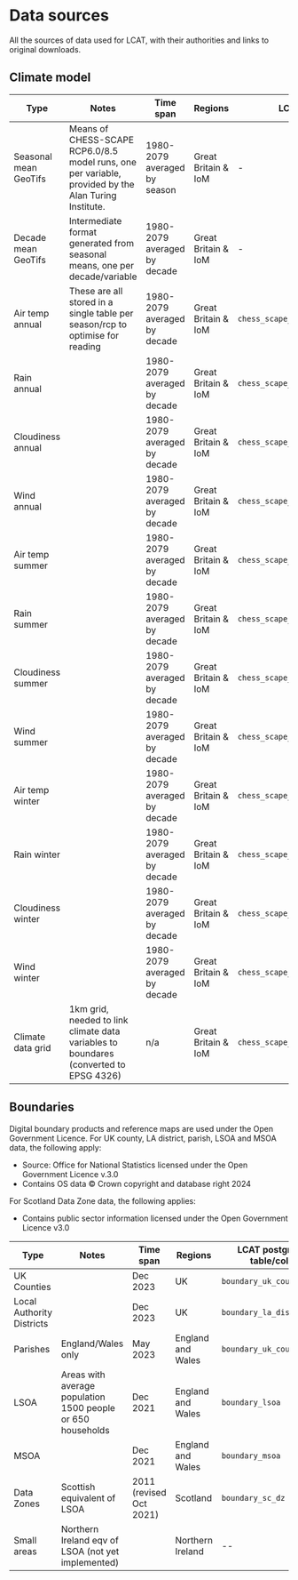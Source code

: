 # Data sources

All the sources of data used for LCAT, with their authorities and links to original downloads.

## Climate model

| Type                  | Notes                                                                                                | Time span                    | Regions             | LCAT postgres table/col                     | Original Format | Coordinate system | Source URL | Authority                  |
| --------------------- | ---------------------------------------------------------------------------------------------------- | ---------------------------- | ------------------- | ------------------------------------------- | --------------- | ----------------- | ---------- | -------------------------- |
| Seasonal mean GeoTifs | Means of CHESS-SCAPE RCP6.0/8.5 model runs, one per variable, provided by the Alan Turing Institute. | 1980-2079 averaged by season | Great Britain & IoM | -                                           | GeoTiff         | EPSG 9001         | -          | https://uk-scape.ceh.ac.uk |
| Decade mean GeoTifs   | Intermediate format generated from seasonal means, one per decade/variable                           | 1980-2079 averaged by decade | Great Britain & IoM | -                                           | GeoTiff         | EPSG 9001         | -          | https://uk-scape.ceh.ac.uk |
| Air temp annual       | These are all stored in a single table per season/rcp to optimise for reading                        | 1980-2079 averaged by decade | Great Britain & IoM | `chess_scape_<rcp>_annual/tas_<decade>`     | GeoTiff         | -                 | -          | https://uk-scape.ceh.ac.uk |
| Rain annual           |                                                                                                      | 1980-2079 averaged by decade | Great Britain & IoM | `chess_scape_<rcp>_annual/pr_<decade>`      | GeoTiff         | -                 | -          | https://uk-scape.ceh.ac.uk |
| Cloudiness annual     |                                                                                                      | 1980-2079 averaged by decade | Great Britain & IoM | `chess_scape_<rcp>_annual/rsds_<decade>`    | GeoTiff         | -                 | -          | https://uk-scape.ceh.ac.uk |
| Wind annual           |                                                                                                      | 1980-2079 averaged by decade | Great Britain & IoM | `chess_scape_<rcp>_annual/sfcWind_<decade>` | GeoTiff         | -                 | -          | https://uk-scape.ceh.ac.uk |
| Air temp summer       |                                                                                                      | 1980-2079 averaged by decade | Great Britain & IoM | `chess_scape_<rcp>_summer/tas_<decade>`     | GeoTiff         | -                 | -          | https://uk-scape.ceh.ac.uk |
| Rain summer           |                                                                                                      | 1980-2079 averaged by decade | Great Britain & IoM | `chess_scape_<rcp>_summer/pr_<decade>`      | GeoTiff         | -                 | -          | https://uk-scape.ceh.ac.uk |
| Cloudiness summer     |                                                                                                      | 1980-2079 averaged by decade | Great Britain & IoM | `chess_scape_<rcp>_summer/rsds_<decade>`    | GeoTiff         | -                 | -          | https://uk-scape.ceh.ac.uk |
| Wind summer           |                                                                                                      | 1980-2079 averaged by decade | Great Britain & IoM | `chess_scape_<rcp>_summer/sfcWind_<decade>` | GeoTiff         | -                 | -          | https://uk-scape.ceh.ac.uk |
| Air temp winter       |                                                                                                      | 1980-2079 averaged by decade | Great Britain & IoM | `chess_scape_<rcp>_winter/tas_<decade>`     | GeoTiff         | -                 | -          | https://uk-scape.ceh.ac.uk |
| Rain winter           |                                                                                                      | 1980-2079 averaged by decade | Great Britain & IoM | `chess_scape_<rcp>_winter/pr_<decade>`      | GeoTiff         | -                 | -          | https://uk-scape.ceh.ac.uk |
| Cloudiness winter     |                                                                                                      | 1980-2079 averaged by decade | Great Britain & IoM | `chess_scape_<rcp>_winter/rsds_<decade>`    | GeoTiff         | -                 | -          | https://uk-scape.ceh.ac.uk |
| Wind winter           |                                                                                                      | 1980-2079 averaged by decade | Great Britain & IoM | `chess_scape_<rcp>_winter/sfcWind_<decade>` | GeoTiff         | -                 | -          | https://uk-scape.ceh.ac.uk |
| Climate data grid     | 1km grid, needed to link climate data variables to boundares (converted to EPSG 4326)                | n/a                          | Great Britain & IoM | `chess_scape_grid`                          | GeoTiff         | EPSG 4326         | -          | https://uk-scape.ceh.ac.uk |

## Boundaries

Digital boundary products and reference maps are used under the Open Government Licence. For UK county, LA district, parish, LSOA and MSOA data, the following apply:

- Source: Office for National Statistics licensed under the Open Government Licence v.3.0
- Contains OS data © Crown copyright and database right 2024

For Scotland Data Zone data, the following applies:

- Contains public sector information licensed under the Open Government Licence v3.0

| Type                      | Notes                                                       | Time span               | Regions           | LCAT postgres table/col | Original Format | Coordinate system | Source URL                                                                                                                    | Authority                   |
| ------------------------- | ----------------------------------------------------------- | ----------------------- | ----------------- | ----------------------- | --------------- | ----------------- | ----------------------------------------------------------------------------------------------------------------------------- | --------------------------- |
| UK Counties               |                                                             | Dec 2023                | UK                | `boundary_uk_counties`  | ESRI shapefile  | EPSG 27700        | https://geoportal.statistics.gov.uk/datasets/3188a83fb19f42818acb213cffc64c58_0/explore?location=53.281691%2C-3.316939%2C5.64 | geoportal.statistics.gov.uk |
| Local Authority Districts |                                                             | Dec 2023                | UK                | `boundary_la_districts` | ESRI shapefile  | EPSG 27700        | https://geoportal.statistics.gov.uk/datasets/8148555d1e104ead8887b7939eb47ab3_0/explore?location=51.690437%2C-2.041250%2C6.71 | geoportal.statistics.gov.uk |
| Parishes                  | England/Wales only                                          | May 2023                | England and Wales | `boundary_uk_counties`  | ESRI shapefile  | EPSG 27700        | https://geoportal.statistics.gov.uk/datasets/3cc64670a1d443369db274861689d3a9_0/explore?location=52.723973%2C-2.489483%2C6.78 | geoportal.statistics.gov.uk |
| LSOA                      | Areas with average population 1500 people or 650 households | Dec 2021                | England and Wales | `boundary_lsoa`         | ESRI shapefile  | EPSG 27700        | https://geoportal.statistics.gov.uk/datasets/d082c4679075463db28bcc8ca2099ade_0/explore?location=55.249653%2C-2.419198%2C8.00 | geoportal.statistics.gov.uk |
| MSOA                      |                                                             | Dec 2021                | England and Wales | `boundary_msoa`         | ESRI shapefile  | EPSG 27700        | https://geoportal.statistics.gov.uk/maps/ed5c7b7d733d4fd582281f9bfc9f02a2                                                     | geoportal.statistics.gov.uk |
| Data Zones                | Scottish equivalent of LSOA                                 | 2011 (revised Oct 2021) | Scotland          | `boundary_sc_dz`        | ESRI shapefile  | EPSG 27700        | https://spatialdata.gov.scot/geonetwork/srv/api/records/7d3e8709-98fa-4d71-867c-d5c8293823f2                                  | spatialdata.gov.scot        |
| Small areas               | Northern Ireland eqv of LSOA (not yet implemented)          |                         | Northern Ireland  | --                      | --              | --                |                                                                                                                               | Not yet implemented         |
